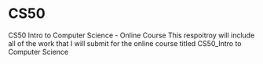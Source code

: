 # CS50
CS50 Intro to Computer Science - Online Course
This respoitroy will include all of the work that I will submit for the online course titled CS50_Intro to Computer Science
